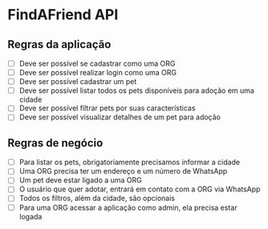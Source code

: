 # FindAFriend API

## Regras da aplicação

- [ ] Deve ser possível se cadastrar como uma ORG  
- [ ] Deve ser possível realizar login como uma ORG  
- [ ] Deve ser possível cadastrar um pet  
- [ ] Deve ser possível listar todos os pets disponíveis para adoção em uma cidade  
- [ ] Deve ser possível filtrar pets por suas características  
- [ ] Deve ser possível visualizar detalhes de um pet para adoção  

## Regras de negócio

- [ ] Para listar os pets, obrigatoriamente precisamos informar a cidade  
- [ ] Uma ORG precisa ter um endereço e um número de WhatsApp  
- [ ] Um pet deve estar ligado a uma ORG  
- [ ] O usuário que quer adotar, entrará em contato com a ORG via WhatsApp  
- [ ] Todos os filtros, além da cidade, são opcionais  
- [ ] Para uma ORG acessar a aplicação como admin, ela precisa estar logada  
